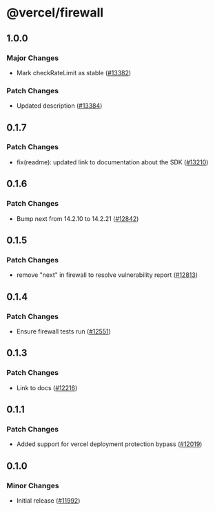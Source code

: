# @vercel/firewall

## 1.0.0

### Major Changes

- Mark checkRateLimit as stable ([#13382](https://github.com/vercel/vercel/pull/13382))

### Patch Changes

- Updated description ([#13384](https://github.com/vercel/vercel/pull/13384))

## 0.1.7

### Patch Changes

- fix(readme): updated link to documentation about the SDK ([#13210](https://github.com/vercel/vercel/pull/13210))

## 0.1.6

### Patch Changes

- Bump next from 14.2.10 to 14.2.21 ([#12842](https://github.com/vercel/vercel/pull/12842))

## 0.1.5

### Patch Changes

- remove "next" in firewall to resolve vulnerability report ([#12813](https://github.com/vercel/vercel/pull/12813))

## 0.1.4

### Patch Changes

- Ensure firewall tests run ([#12551](https://github.com/vercel/vercel/pull/12551))

## 0.1.3

### Patch Changes

- Link to docs ([#12216](https://github.com/vercel/vercel/pull/12216))

## 0.1.1

### Patch Changes

- Added support for vercel deployment protection bypass ([#12019](https://github.com/vercel/vercel/pull/12019))

## 0.1.0

### Minor Changes

- Initial release ([#11992](https://github.com/vercel/vercel/pull/11992))

